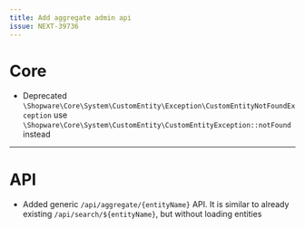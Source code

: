 ```yaml
---
title: Add aggregate admin api
issue: NEXT-39736
---
```


# Core

* Deprecated `\Shopware\Core\System\CustomEntity\Exception\CustomEntityNotFoundException` use `\Shopware\Core\System\CustomEntity\CustomEntityException::notFound` instead

___

# API

* Added generic `/api/aggregate/{entityName}` API. It is similar to already existing `/api/search/${entityName}`, but without loading entities
